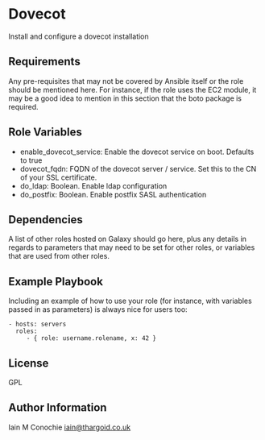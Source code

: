 Dovecot
=========

Install and configure a dovecot installation

Requirements
------------

Any pre-requisites that may not be covered by Ansible itself or the role should be mentioned here. For instance, if the role uses the EC2 module, it may be a good idea to mention in this section that the boto package is required.

Role Variables
--------------

  - enable_dovecot_service: Enable the dovecot service on boot. Defaults to true
  - dovecot_fqdn: FQDN of the dovecot server / service. Set this to the CN of your SSL certificate.
  - do_ldap: Boolean. Enable ldap configuration
  - do_postfix: Boolean. Enable postfix SASL authentication

Dependencies
------------

A list of other roles hosted on Galaxy should go here, plus any details in regards to parameters that may need to be set for other roles, or variables that are used from other roles.

Example Playbook
----------------

Including an example of how to use your role (for instance, with variables passed in as parameters) is always nice for users too:

    - hosts: servers
      roles:
         - { role: username.rolename, x: 42 }

License
-------

GPL

Author Information
------------------

Iain M Conochie <iain@thargoid.co.uk>